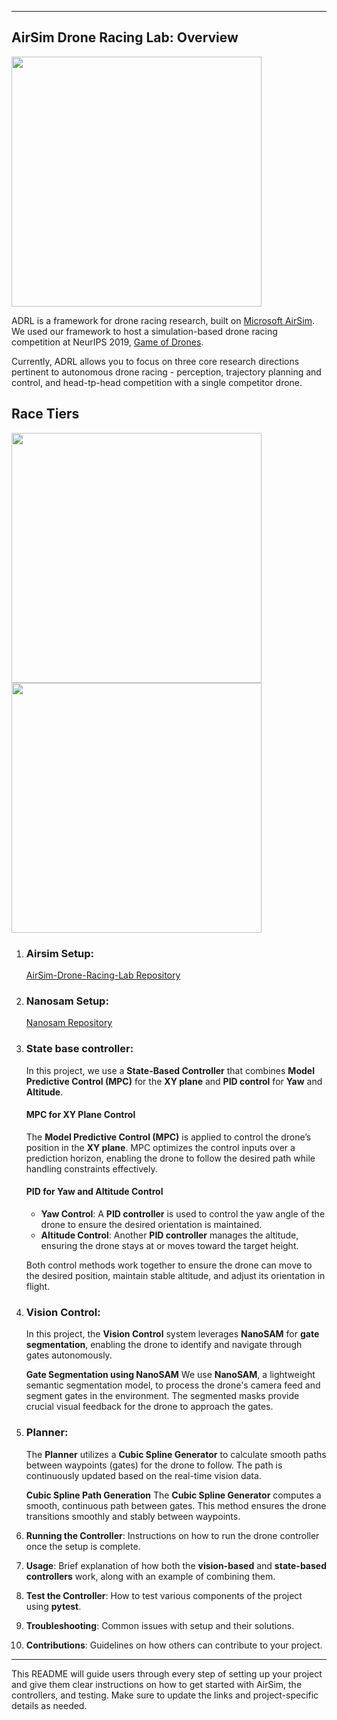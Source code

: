 
---
## AirSim Drone Racing Lab: Overview
<img src="https://github.com/muralikarteek7/Drone_Vision_control/blob/main/images/race.gif?raw=true" width="400"> 

ADRL is a framework for drone racing research, built on [Microsoft AirSim](https://github.com/Microsoft/Airsim).   
We used our framework to host a simulation-based drone racing competition at NeurIPS 2019, [Game of Drones](https://github.com/microsoft/AirSim-NeurIPS2019-Drone-Racing). 

Currently, ADRL allows you to focus on three core research directions pertinent to autonomous drone racing -  perception, trajectory planning and control, and head-tp-head competition with a single competitor drone. 

## Race Tiers

<img src="https://github.com/muralikarteek7/Drone_Vision_control/blob/main/images/tier_1.gif?raw=true" width="400"> <img src="https://github.com/muralikarteek7/Drone_Vision_control/blob/main/images/tier_2.gif?raw=true" width="400"> 

1. ### **Airsim Setup**: 

    [AirSim-Drone-Racing-Lab Repository](https://github.com/microsoft/AirSim-Drone-Racing-Lab.git)


2. ### **Nanosam Setup**: 

    [Nanosam Repository](https://github.com/NVIDIA-AI-IOT/nanosam)


2. ### **State base controller**: 

    In this project, we use a **State-Based Controller** that combines **Model Predictive Control (MPC)** for the **XY plane** and **PID control** for **Yaw** and **Altitude**.

    #### **MPC for XY Plane Control**
    The **Model Predictive Control (MPC)** is applied to control the drone’s position in the **XY plane**. MPC optimizes the control inputs over a prediction horizon, enabling the drone to follow the desired path while handling constraints effectively.

    #### **PID for Yaw and Altitude Control**
    - **Yaw Control**: A **PID controller** is used to control the yaw angle of the drone to ensure the desired orientation is maintained.
    - **Altitude Control**: Another **PID controller** manages the altitude, ensuring the drone stays at or moves toward the target height.

    Both control methods work together to ensure the drone can move to the desired position, maintain stable altitude, and adjust its orientation in flight.

   
3. ### **Vision Control**: 

    In this project, the **Vision Control** system leverages **NanoSAM** for **gate segmentation**, enabling the drone to identify and navigate through gates autonomously.

    **Gate Segmentation using NanoSAM**
    We use **NanoSAM**, a lightweight semantic segmentation model, to process the drone's camera feed and segment gates in the environment. The segmented masks provide crucial visual feedback for the drone to approach the gates.


4. ### **Planner**: 


    The **Planner** utilizes a **Cubic Spline Generator** to calculate smooth paths between waypoints (gates) for the drone to follow. The path is continuously updated based on the real-time vision data.

    **Cubic Spline Path Generation**
    The **Cubic Spline Generator** computes a smooth, continuous path between gates. This method ensures the drone transitions smoothly and stably between waypoints.



5. **Running the Controller**: Instructions on how to run the drone controller once the setup is complete.

6. **Usage**: Brief explanation of how both the **vision-based** and **state-based controllers** work, along with an example of combining them.

7. **Test the Controller**: How to test various components of the project using **pytest**.

8. **Troubleshooting**: Common issues with setup and their solutions.

9. **Contributions**: Guidelines on how others can contribute to your project.

---

This README will guide users through every step of setting up your project and give them clear instructions on how to get started with AirSim, the controllers, and testing. Make sure to update the links and project-specific details as needed.
